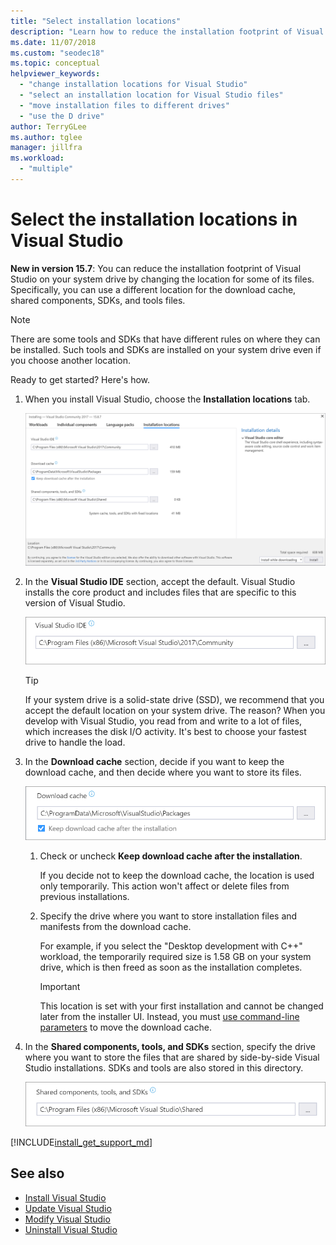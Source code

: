 ```yaml
---
title: "Select installation locations"
description: "Learn how to reduce the installation footprint of Visual Studio on your system drive by changing the location of the download cache, shared components, SDKs, and tools to different drives."
ms.date: 11/07/2018
ms.custom: "seodec18"
ms.topic: conceptual
helpviewer_keywords:
  - "change installation locations for Visual Studio"
  - "select an installation location for Visual Studio files"
  - "move installation files to different drives"
  - "use the D drive"
author: TerryGLee
ms.author: tglee
manager: jillfra
ms.workload:
  - "multiple"
---
```

# Select the installation locations in Visual Studio

**New in version 15.7**: You can reduce the installation footprint of Visual Studio on your system drive by changing the location for some of its files. Specifically, you can use a different location for the download cache, shared components, SDKs, and tools files.

   > [!NOTE]
   > There are some tools and SDKs that have different rules on where they can be installed. Such tools and SDKs are installed on your system drive even if you choose another location.

Ready to get started? Here's how.

1. When you install Visual Studio, choose the **Installation locations** tab.

   ![Visual Studio 2017 - Select the installation location](media/vs-installation-locations.png "Select the installation location.")

1. In the **Visual Studio IDE** section, accept the default. Visual Studio installs the core product and includes files that are specific to this version of Visual Studio.

   ![Visual Studio IDE section of the Installation Locations tab](media/vs-installation-locations-ide.png "Accept the default for the Visual Studio IDE section of the Installations Location tab.")

   > [!TIP]
   > If your system drive is a solid-state drive (SSD), we recommend that you accept the default location on your system drive. The reason? When you develop with Visual Studio, you read from and write to a lot of files, which increases the disk I/O activity. It's best to choose your fastest drive to handle the load.

1. In the **Download cache** section, decide if you want to keep the download cache, and then decide where you want to store its files.

     ![Download Cache section of the Installation Locations tab](media/vs-installation-locations-cache.png "Choose whether to keep the download cache after installation, and then specify the drive where you want to store files.")

    1. Check or uncheck **Keep download cache after the installation**.

       If you decide not to keep the download cache, the location is used only temporarily. This action won't affect or delete files from previous installations.

    1. Specify the drive where you want to store installation files and manifests from the download cache.

        For example, if you select the "Desktop development with C++" workload, the temporarily required size is 1.58 GB on your system drive, which is then freed as soon as the installation completes.

       > [!IMPORTANT]
       > This location is set with your first installation and cannot be changed later from the installer UI. Instead, you must [use command-line parameters](use-command-line-parameters-to-install-visual-studio.md) to move the download cache.

1. In the **Shared components, tools, and SDKs** section, specify the drive where you want to store the files that are shared by side-by-side Visual Studio installations. SDKs and tools are also stored in this directory.

   ![Shared Components, Tools, And SDKs section of the Installation Locations tab](media/vs-installation-locations-shared.png "Specify the location where you want to store shared components, tools, and SDKs.")

[!INCLUDE[install_get_support_md](includes/install_get_support_md.md)]

## See also

* [Install Visual Studio](install-visual-studio.md)
* [Update Visual Studio](update-visual-studio.md)
* [Modify Visual Studio](update-visual-studio.md)
* [Uninstall Visual Studio](uninstall-visual-studio.md)
